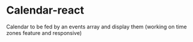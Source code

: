 # Calendar-react
Calendar to be fed by an events array and display them (working on time zones feature and responsive)
